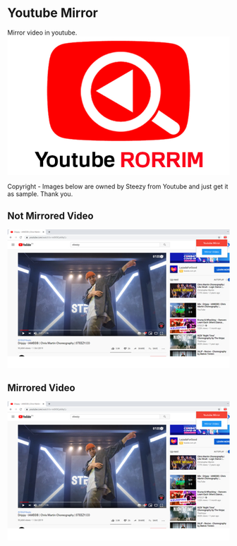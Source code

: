 # Youtube Mirror
Mirror video in youtube.
![image](/images/mainImage.jpg)

Copyright - Images below are owned by Steezy from Youtube and just get it as sample. Thank you.

## Not Mirrored Video
![image](/images/notmirrored.jpg)

## Mirrored Video
![image](/images/notmirrored.jpg)
